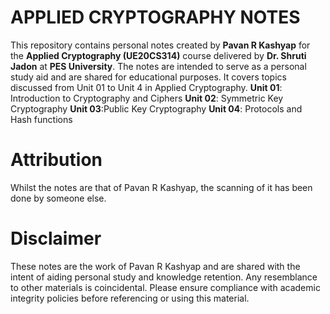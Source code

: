 # APPLIED CRYPTOGRAPHY NOTES

This repository contains personal notes created by **Pavan R Kashyap** for the **Applied Cryptography (UE20CS314)** course delivered by **Dr. Shruti Jadon** at **PES University**. The notes are intended to serve as a personal study aid and are shared for educational purposes.
It covers topics discussed from Unit 01 to Unit 4 in Applied Cryptography.
**Unit 01**: Introduction to Cryptography and Ciphers
**Unit 02**: Symmetric Key Cryptography
**Unit 03**:Public Key Cryptography
**Unit 04**: Protocols and Hash functions

# Attribution
Whilst the notes are that of Pavan R Kashyap, the scanning of it has been done by someone else. 

 # Disclaimer

These notes are the work of Pavan R Kashyap and are shared with the intent of aiding personal study and knowledge retention. Any resemblance to other materials is coincidental. Please ensure compliance with academic integrity policies before referencing or using this material.

